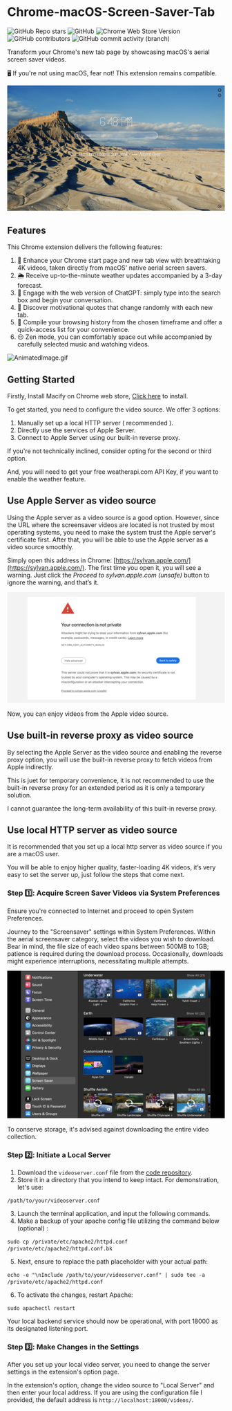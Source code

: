 # Chrome-macOS-Screen-Saver-Tab

![GitHub Repo stars](https://img.shields.io/github/stars/jason5ng32/macOS-Screen-Saver-as-Chrome-New-Tab)
![GitHub](https://img.shields.io/github/license/jason5ng32/macOS-Screen-Saver-as-Chrome-New-Tab)
![Chrome Web Store Version](https://img.shields.io/chrome-web-store/v/lgdipcalomggcjkohjhkhkbcpgladnoe)
![GitHub contributors](https://img.shields.io/github/contributors/jason5ng32/macOS-Screen-Saver-as-Chrome-New-Tab)
![GitHub commit activity (branch)](https://img.shields.io/github/commit-activity/m/jason5ng32/macOS-Screen-Saver-as-Chrome-New-Tab)

Transform your Chrome's new tab page by showcasing macOS's aerial screen saver videos.

🖥️ If you're not using macOS, fear not! This extension remains compatible.

![screenshot.png](src/res/screenshot.png)

## Features

This Chrome extension delivers the following features:

1. 🎥 Enhance your Chrome start page and new tab view with breathtaking 4K videos, taken directly from macOS' native aerial screen savers.
2. 🌦️ Receive up-to-the-minute weather updates accompanied by a 3-day forecast.
3. 💬 Engage with the web version of ChatGPT: simply type into the search box and begin your conversation.
4. 🌟 Discover motivational quotes that change randomly with each new tab.
5. 🔗 Compile your browsing history from the chosen timeframe and offer a quick-access list for your convenience.
6. 😑 Zen mode, you can comfortably space out while accompanied by carefully selected music and watching videos.

![AnimatedImage.gif](screenshot.gif)

## Getting Started

Firstly, Install Macify on Chrome web store,  [Click here](https://chromewebstore.google.com/detail/macify-macos-screensaver/lgdipcalomggcjkohjhkhkbcpgladnoe?hl=zh-CN) to install.

To get started, you need to configure the video source. We offer 3 options:

1. Manually set up a local HTTP server ( recommended ).
2. Directly use the services of Apple Server.
3. Connect to Apple Server using our built-in reverse proxy.

If you're not technically inclined, consider opting for the second or third option.

And, you will need to get your free weatherapi.com API Key, if you want to enable the weather feature.

## Use Apple Server as video source

Using the Apple server as a video source is a good option. However, since the URL where the screensaver videos are located is not trusted by most operating systems, you need to make the system trust the Apple server's certificate first. After that, you will be able to use the Apple server as a video source smoothly.

Simply open this address in Chrome: [https://sylvan.apple.com/](https://sylvan.apple.com/). The first time you open it, you will see a warning. Just click the *Proceed to sylvan.apple.com (unsafe)* button to ignore the warning, and that’s it.

![chromewarnning.png](src/res/chromewarnning.jpg)

Now, you can enjoy videos from the Apple video source.

## Use built-in reverse proxy as video source

By selecting the Apple Server as the video source and enabling the reverse proxy option, you will use the built-in reverse proxy to fetch videos from Apple indirectly.

This is juet for temporary convenience, it is not recommended to use the built-in reverse proxy for an extended period as it is only a temporary solution.

I cannot guarantee the long-term availability of this built-in reverse proxy.

## Use local HTTP server as video source

It is recommended that you set up a local http server as video source if you are a macOS user.

You will be able to enjoy higher quality, faster-loading 4K videos, it’s very easy to set the server up, just follow the steps that come next.

### Step 1️⃣: Acquire Screen Saver Videos via System Preferences

Ensure you're connected to Internet and proceed to open System Preferences.

Journey to the "Screensaver" settings within System Preferences. Within the aerial screensaver category, select the videos you wish to download. Bear in mind, the file size of each video spans between 500MB to 1GB; patience is required during the download process. Occasionally, downloads might experience interruptions, necessitating multiple attempts.

![systempreferrence.jpeg](src/res/systempreferrence.jpg)

To conserve storage, it's advised against downloading the entire video collection.

### Step 2️⃣: Initiate a Local Server

1. Download the `videoserver.conf` file from the [code repository](https://github.com/jason5ng32/macOS-Screen-Saver-as-Chrome-New-Tab).
2. Store it in a directory that you intend to keep intact. For demonstration, let's use:

```shell
/path/to/your/videoserver.conf
```

3. Launch the terminal application, and input the following commands.
4. Make a backup of your apache config file utilizing the command below (optional) :

```shell
sudo cp /private/etc/apache2/httpd.conf /private/etc/apache2/httpd.conf.bk
```

5. Next, ensure to replace the path placeholder with your actual path:

```shell
echo -e "\nInclude /path/to/your/videoserver.conf" | sudo tee -a /private/etc/apache2/httpd.conf
```

6. To activate the changes, restart Apache:

```shell
sudo apachectl restart
```

Your local backend service should now be operational, with port 18000 as its designated listening port.

### Step 3️⃣: Make Changes in the Settings

After you set up your local video server, you need to change the server settings in the extension's option page.

In the extension's option, change the video source to "Local Server" and then enter your local address. If you are using the configuration file I provided, the default address is `http://localhost:18000/videos/`.